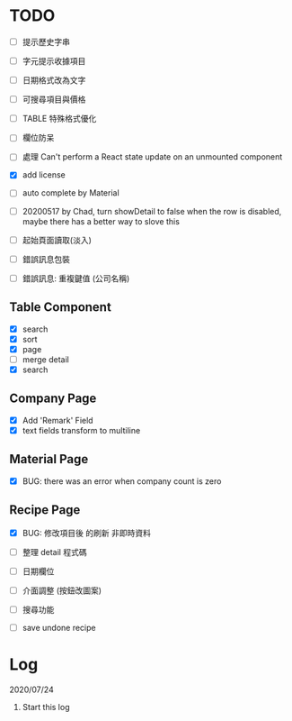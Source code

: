 
# TODO 

  - [ ] 提示歷史字串
  - [ ] 字元提示收據項目
  - [ ] 日期格式改為文字
  - [ ] 可搜尋項目與價格
  - [ ] TABLE 特殊格式優化
  - [ ] 欄位防呆
  - [ ] 處理 Can't perform a React state update on an unmounted component
  - [x] add license
  
  - [ ] auto complete by Material
  - [ ] 20200517 by Chad, turn showDetail to false when the row is disabled, maybe there has a better way to slove this

  - [ ] 起始頁面讀取(淡入)

  - [ ] 錯誤訊息包裝
  - [ ] 錯誤訊息: 重複鍵值 (公司名稱)

## Table Component
  - [x] search
  - [x] sort
  - [x] page
  - [ ] merge detail 
  - [x] search
  
## Company Page
  - [X] Add 'Remark' Field
  - [X] text fields transform to multiline
## Material Page
  - [x] BUG: there was an error when company count is zero
## Recipe Page
  - [x] BUG: 修改項目後 的刷新 非即時資料
  - [ ] 整理 detail 程式碼
  - [ ] 日期欄位
  - [ ] 介面調整 (按鈕改圖案)
  - [ ] 搜尋功能
  - [ ] save undone recipe
    

# Log

2020/07/24
1. Start this log
